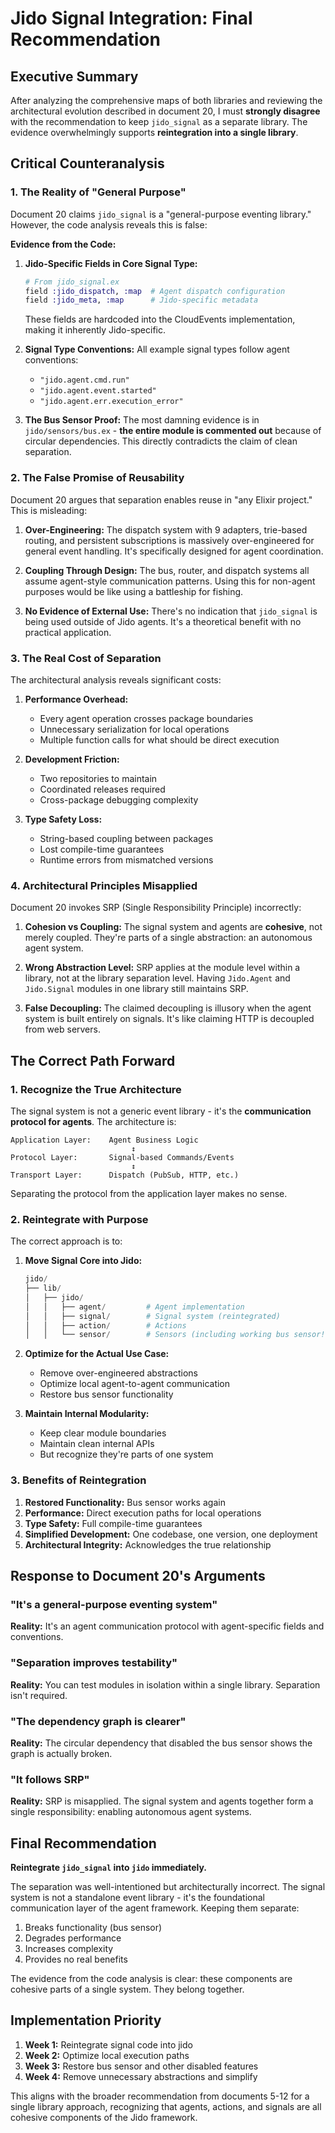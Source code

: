 # Jido Signal Integration: Final Recommendation

## Executive Summary

After analyzing the comprehensive maps of both libraries and reviewing the architectural evolution described in document 20, I must **strongly disagree** with the recommendation to keep `jido_signal` as a separate library. The evidence overwhelmingly supports **reintegration into a single library**.

## Critical Counteranalysis

### 1. The Reality of "General Purpose"

Document 20 claims `jido_signal` is a "general-purpose eventing library." However, the code analysis reveals this is false:

**Evidence from the Code:**

1. **Jido-Specific Fields in Core Signal Type:**
   ```elixir
   # From jido_signal.ex
   field :jido_dispatch, :map  # Agent dispatch configuration
   field :jido_meta, :map      # Jido-specific metadata
   ```
   These fields are hardcoded into the CloudEvents implementation, making it inherently Jido-specific.

2. **Signal Type Conventions:**
   All example signal types follow agent conventions:
   - `"jido.agent.cmd.run"`
   - `"jido.agent.event.started"`
   - `"jido.agent.err.execution_error"`

3. **The Bus Sensor Proof:**
   The most damning evidence is in `jido/sensors/bus.ex` - **the entire module is commented out** because of circular dependencies. This directly contradicts the claim of clean separation.

### 2. The False Promise of Reusability

Document 20 argues that separation enables reuse in "any Elixir project." This is misleading:

1. **Over-Engineering:** The dispatch system with 9 adapters, trie-based routing, and persistent subscriptions is massively over-engineered for general event handling. It's specifically designed for agent coordination.

2. **Coupling Through Design:** The bus, router, and dispatch systems all assume agent-style communication patterns. Using this for non-agent purposes would be like using a battleship for fishing.

3. **No Evidence of External Use:** There's no indication that `jido_signal` is being used outside of Jido agents. It's a theoretical benefit with no practical application.

### 3. The Real Cost of Separation

The architectural analysis reveals significant costs:

1. **Performance Overhead:**
   - Every agent operation crosses package boundaries
   - Unnecessary serialization for local operations
   - Multiple function calls for what should be direct execution

2. **Development Friction:**
   - Two repositories to maintain
   - Coordinated releases required
   - Cross-package debugging complexity

3. **Type Safety Loss:**
   - String-based coupling between packages
   - Lost compile-time guarantees
   - Runtime errors from mismatched versions

### 4. Architectural Principles Misapplied

Document 20 invokes SRP (Single Responsibility Principle) incorrectly:

1. **Cohesion vs Coupling:** The signal system and agents are **cohesive**, not merely coupled. They're parts of a single abstraction: an autonomous agent system.

2. **Wrong Abstraction Level:** SRP applies at the module level within a library, not at the library separation level. Having `Jido.Agent` and `Jido.Signal` modules in one library still maintains SRP.

3. **False Decoupling:** The claimed decoupling is illusory when the agent system is built entirely on signals. It's like claiming HTTP is decoupled from web servers.

## The Correct Path Forward

### 1. Recognize the True Architecture

The signal system is not a generic event library - it's the **communication protocol for agents**. The architecture is:

```
Application Layer:    Agent Business Logic
                           ↕
Protocol Layer:       Signal-based Commands/Events  
                           ↕
Transport Layer:      Dispatch (PubSub, HTTP, etc.)
```

Separating the protocol from the application layer makes no sense.

### 2. Reintegrate with Purpose

The correct approach is to:

1. **Move Signal Core into Jido:**
   ```elixir
   jido/
   ├── lib/
   │   ├── jido/
   │   │   ├── agent/         # Agent implementation
   │   │   ├── signal/        # Signal system (reintegrated)
   │   │   ├── action/        # Actions
   │   │   └── sensor/        # Sensors (including working bus sensor!)
   ```

2. **Optimize for the Actual Use Case:**
   - Remove over-engineered abstractions
   - Optimize local agent-to-agent communication
   - Restore bus sensor functionality

3. **Maintain Internal Modularity:**
   - Keep clear module boundaries
   - Maintain clean internal APIs
   - But recognize they're parts of one system

### 3. Benefits of Reintegration

1. **Restored Functionality:** Bus sensor works again
2. **Performance:** Direct execution paths for local operations
3. **Type Safety:** Full compile-time guarantees
4. **Simplified Development:** One codebase, one version, one deployment
5. **Architectural Integrity:** Acknowledges the true relationship

## Response to Document 20's Arguments

### "It's a general-purpose eventing system"
**Reality:** It's an agent communication protocol with agent-specific fields and conventions.

### "Separation improves testability"
**Reality:** You can test modules in isolation within a single library. Separation isn't required.

### "The dependency graph is clearer"
**Reality:** The circular dependency that disabled the bus sensor shows the graph is actually broken.

### "It follows SRP"
**Reality:** SRP is misapplied. The signal system and agents together form a single responsibility: enabling autonomous agent systems.

## Final Recommendation

**Reintegrate `jido_signal` into `jido` immediately.**

The separation was well-intentioned but architecturally incorrect. The signal system is not a standalone event library - it's the foundational communication layer of the agent framework. Keeping them separate:

1. Breaks functionality (bus sensor)
2. Degrades performance
3. Increases complexity
4. Provides no real benefits

The evidence from the code analysis is clear: these components are cohesive parts of a single system. They belong together.

## Implementation Priority

1. **Week 1:** Reintegrate signal code into jido
2. **Week 2:** Optimize local execution paths
3. **Week 3:** Restore bus sensor and other disabled features
4. **Week 4:** Remove unnecessary abstractions and simplify

This aligns with the broader recommendation from documents 5-12 for a single library approach, recognizing that agents, actions, and signals are all cohesive components of the Jido framework.
